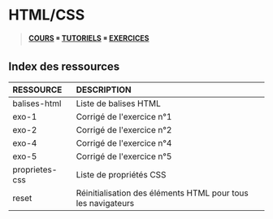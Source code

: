 # HTML/CSS

> [**COURS**](https://www.youtube.com/playlist?list=PLrSOXFDHBtfE5tpw0bjMevWxMWXotiSdO) ◾ [**TUTORIELS**](https://www.youtube.com/playlist?list=PLrSOXFDHBtfG1_4HrfPttdwF8aLpgdsRL) ◾ [**EXERCICES**](https://www.youtube.com/playlist?list=PLrSOXFDHBtfHEFVqv0pjGkPHv6PhWZQBb)

## Index des ressources

|RESSOURCE|DESCRIPTION|
|:--|:--|
|balises-html|Liste de balises HTML|
|exo-1|Corrigé de l'exercice n°1|
|exo-2|Corrigé de l'exercice n°2|
|exo-4|Corrigé de l'exercice n°4|
|exo-5|Corrigé de l'exercice n°5|
|proprietes-css|Liste de propriétés CSS|
|reset|Réinitialisation des éléments HTML pour tous les navigateurs|
